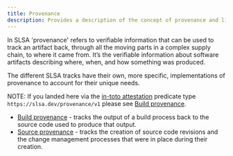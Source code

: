 ```yaml
---
title: Provenance
description: Provides a description of the concept of provenance and links to the various tracks specific definitions.
---
```


In SLSA 'provenance' refers to verifiable information that can be used to track
an artifact back, through all the moving parts in a complex supply chain, to
where it came from. It’s the verifiable information about software artifacts
describing where, when, and how something was produced.

The different SLSA tracks have their own, more specific, implementations of
provenance to account for their unique needs.

NOTE: If you landed here via the
[in-toto attestation](https://github.com/in-toto/attestation) predicate type
`https://slsa.dev/provenance/v1` please see
[Build provenance](build-provenance.md).

-   [Build provenance](build-provenance.md) - tracks the output of a build process
   back to the source code used to produce that output.
-   [Source provenance](source-requirements#provenance-attestations) - tracks the
    creation of source code revisions and the change management processes
    that were in place during their creation.
  